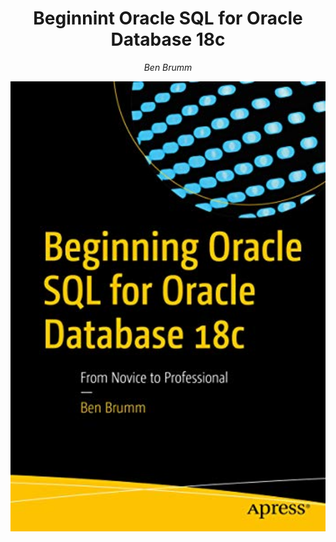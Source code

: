 <div align="center">
   <h1> Beginnint Oracle SQL for Oracle Database 18c </h1>
   <p> <i> Ben Brumm </i> </p>
</div>

<div align="center">
   <img src="./images/capa.png" width="600px">
</div>
